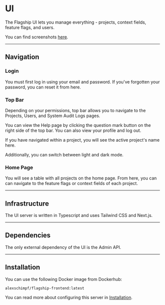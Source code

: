 # UI

The Flagship UI lets you manage everything - projects, context fields, feature flags, and users.

You can find screenshots <a href="/flagship/#screenshots">here</a>.

<hr>

## Navigation

### Login

You must first log in using your email and password.
If you've forgotten your password, you can reset it from here.

### Top Bar
<p>
Depending on your permissions, top bar allows you to navigate to the Projects, Users, and System Audit Logs pages.

You can view the Help page by clicking the question mark button on the right side of the top bar.
You can also view your profile and log out.

If you have navigated within a project, you will see the active project's name here.

Additionally, you can switch between light and dark mode.
</p>

### Home Page
<p>
You will see a table with all projects on the home page.
From here, you can can navigate to the feature flags or context fields of each project.
</p>

<hr>

## Infrastructure

The UI server is written in Typescript and uses Tailwind CSS and Next.js.

<hr>

## Dependencies

The only external dependency of the UI is the Admin API.

<hr>

## Installation

You can use the following Docker image from Dockerhub:

```
alexschimpf/flagship-frontend:latest
```

You can read more about configuring this server in <a href="/flagship/installation">Installation</a>.
